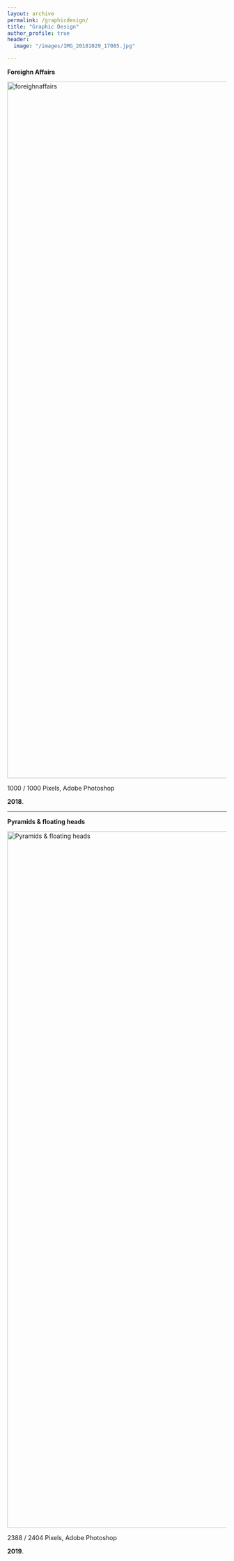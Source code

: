 ```yaml
---
layout: archive
permalink: /graphicdesign/
title: "Graphic Design"
author_profile: true
header:
  image: "/images/IMG_20181029_17085.jpg"

---
```


**Foreighn Affairs**

<img src="{{ site.url }}{{ site.baseurl }}/images/affairs1TR2.jpg" width="2000" height="1600" alt="foreighnaffairs">

1000 / 1000 Pixels, Adobe Photoshop

**2018**.

---

**Pyramids & floating heads**

<img src="{{ site.url }}{{ site.baseurl }}/images/wewe4terquise.jpg" width="2000" height="1600" alt="Pyramids & floating heads">

2388 / 2404 Pixels, Adobe Photoshop

**2019**.
